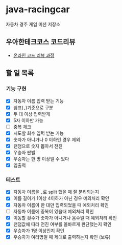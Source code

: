 # java-racingcar
자동차 경주 게임 미션 저장소

## 우아한테크코스 코드리뷰
* [온라인 코드 리뷰 과정](https://github.com/woowacourse/woowacourse-docs/blob/master/maincourse/README.md)

## 할 일 목록

### 기능 구현

- [x]  자동차 이름 입력 받는 기능
  - [x]  쉼표(`,`)기준으로 구분
  - [x]  두 대 이상 입력받게
  - [x]  5자 이하만 가능
  - [ ]  중복 체크
- [x]  시도할 회수 입력 받는 기능
  - [x]  숫자가 아니거나 0 이하인 경우 제외
- [x]  랜덤으로 숫자 뽑아서 전진
- [x]  우승자 판별
  - [x]  우승자는 한 명 이상일 수 있다
- [x]  입출력

### 테스트

- [x]  자동차 이름을 `,`로 split 했을 때 잘 분리되는지
- [x]  이름 길이가 1이상 4이하가 아닌 경우 예외처리 확인
- [x]  자동차 이름이 한 대만 입력되었을 때 예외처리 확인
- [ ]  자동차 이름에 중복이 있을때 예외처리 확인
- [x]  이동할 횟수가 숫자가 아니거나 음수일 때 예외처리 확인
- [x]  랜덤값에 따라 전진 여부를 올바르게 판단했는지 확인
- [x]  우승자가 1명 이상인지 확인
- [x]  우승자가 여러명일 때 제대로 출력하는지 확인 (보류)
